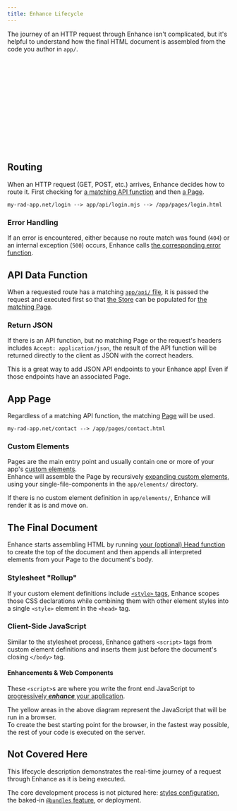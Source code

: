 ```yaml
---
title: Enhance Lifecycle
---
```


<doc-callout level="info" mark="📍">

The journey of an HTTP request through Enhance isn't complicated, but it's helpful to understand how the final HTML document is assembled from the code you author in `app/`.

</doc-callout>

<svg viewBox="0 0 631 256"><use xlink:href="#enhance-diagram"></use></svg>

## Routing

When an HTTP request (GET, POST, etc.) arrives, Enhance decides how to route it. First checking for [a matching API function](/docs/learn/starter-project/api) and then [a Page](/docs/learn/starter-project/pages).

```
my-rad-app.net/login --> app/api/login.mjs --> /app/pages/login.html
```

### Error Handling

If an error is encountered, either because no route match was found (`404`) or an internal exception (`500`) occurs, Enhance calls [the corresponding error function](/docs/learn/starter-project/404-errors).

## API Data Function

When a requested route has a matching [`app/api/` file](/docs/learn/starter-project/api), it is passed the request and executed first so that [the Store](/docs/learn/concepts/state/store) can be populated for [the matching Page](/docs/learn/starter-project/pages).

### Return JSON

If there is an API function, but no matching Page or the request's headers includes `Accept: application/json`, the result of the API function will be returned directly to the client as JSON with the correct headers.

<doc-callout level="tip" mark="🤖">

This is a great way to add JSON API endpoints to your Enhance app! Even if those endpoints have an associated Page.

</doc-callout>

## App Page

Regardless of a matching API function, the matching [Page](/docs/learn/starter-project/pages) will be used.

```
my-rad-app.net/contact --> /app/pages/contact.html
```

### Custom Elements

Pages are the main entry point and usually contain one or more of your app's [custom elements](/docs/learn/concepts/single-file-components).  
Enhance will assemble the Page by recursively [expanding custom elements](/docs/learn/concepts/html/elements), using your single-file-components in the `app/elements/` directory.

If there is no custom element definition in `app/elements/`, Enhance will render it as is and move on.

## The Final Document

Enhance starts assembling HTML by running [your (optional) Head function](/docs/learn/starter-project/head) to create the top of the document and then appends all interpreted elements from your Page to the document's body.

### Stylesheet "Rollup"

If your custom element definitions include [`<style>` tags](/docs/learn/concepts/styling/element-styles), Enhance scopes those CSS declarations while combining them with other element styles into a single `<style>` element in the `<head>` tag.

### Client-Side JavaScript

Similar to the stylesheet process, Enhance gathers `<script>` tags from custom element definitions and inserts them just before the document's closing `</body>` tag.

#### Enhancements & Web Components

These `<script>`s are where you write the front end JavaScript to [progressively ***enhance*** your application](/docs/learn/practices/progressive-enhancement).

<doc-callout level="caution" mark="✨">

The yellow areas in the above diagram represent the JavaScript that will be run in a browser.  
To create the best starting point for the browser, in the fastest way possible, the rest of your code is executed on the server.

</doc-callout>

## Not Covered Here

This lifecycle description demonstrates the real-time journey of a request through Enhance as it is being executed.

The core development process is not pictured here: [styles configuration](/docs/learn/concepts/styling/utility-classes#customize), the baked-in [`@bundles` feature](/docs/learn/practices/browser-modules), or deployment.
